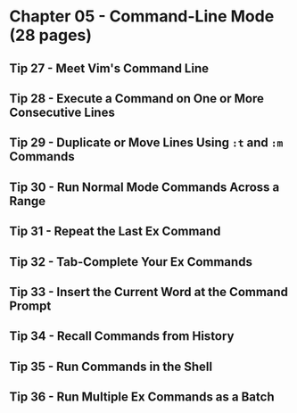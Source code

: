 # Chapter 05 - Command-Line Mode (28 pages)

## Tip 27 - Meet Vim's Command Line

## Tip 28 - Execute a Command on One or More Consecutive Lines

## Tip 29 - Duplicate or Move Lines Using `:t` and `:m` Commands

## Tip 30 - Run Normal Mode Commands Across a Range

## Tip 31 - Repeat the Last Ex Command

## Tip 32 - Tab-Complete Your Ex Commands

## Tip 33 - Insert the Current Word at the Command Prompt

## Tip 34 - Recall Commands from History

## Tip 35 - Run Commands in the Shell

## Tip 36 - Run Multiple Ex Commands as a Batch